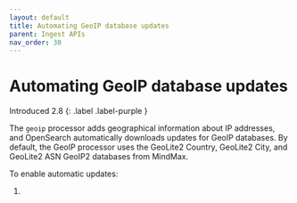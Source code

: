 ```yaml
---
layout: default
title: Automating GeoIP database updates
parent: Ingest APIs
nav_order: 30
---
```


# Automating GeoIP database updates
Introduced 2.8
{: .label .label-purple }

The `geoip` processor adds geographical information about IP addresses, and OpenSearch automatically downloads updates for GeoIP databases. By default, the GeoIP processor uses the GeoLite2 Country, GeoLite2 City, and GeoLite2 ASN GeoIP2 databases from MindMax.

To enable automatic updates:

1. 





